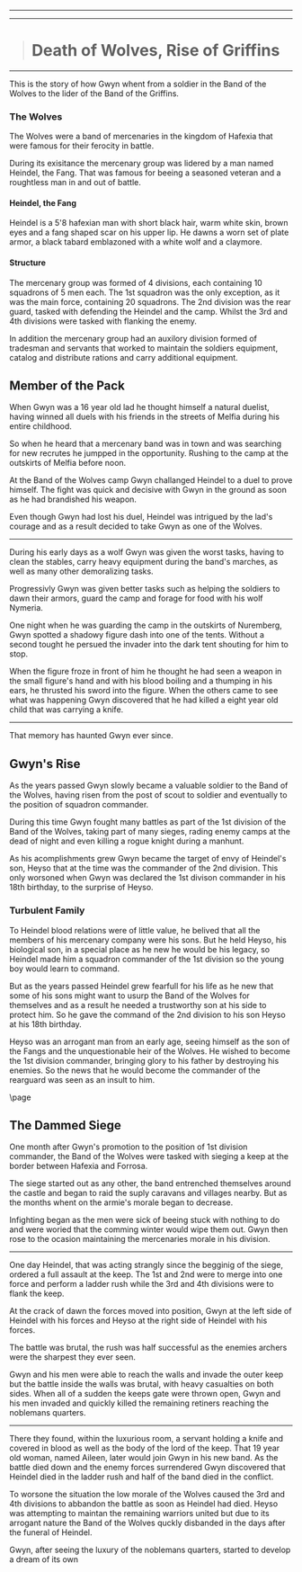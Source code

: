 ___
___
> # Death of Wolves, Rise of Griffins
___
This is the story of how Gwyn whent from a soldier in the Band of the Wolves to the lider of the Band of the Griffins.

### The Wolves
The Wolves were a band of mercenaries in the kingdom of Hafexia that were famous for their ferocity in battle.

During its exisitance the mercenary group was lidered by a man named Heindel, the Fang. That was famous for beeing a seasoned veteran and a roughtless man in and out of battle.

#### Heindel, the Fang
Heindel is a 5'8 hafexian man with short black hair, warm white skin, brown eyes and a fang shaped scar on his upper lip. He dawns a worn set of plate armor, a black tabard emblazoned with a white wolf and a claymore.

#### Structure
The mercenary group was formed of 4 divisions, each containing 10 squadrons of 5 men each. The 1st squadron was the only exception, as it was the main force, containing 20 squadrons. The 2nd division was the rear guard, tasked with defending the Heindel and the camp. Whilst the 3rd and 4th divisions were tasked with flanking the enemy.

In addition the mercenary group had an auxilory division formed of tradesman and servants that worked to maintain the soldiers equipment, catalog and distribute rations and carry additional equipment.


## Member of the Pack
When Gwyn was a 16 year old lad he thought himself a natural duelist, having winned all duels with his friends in the streets of Melfia during his entire childhood.

So when he heard that a mercenary band was in town and was searching for new recrutes he jumpped in the opportunity. Rushing to the camp at the outskirts of Melfia before noon.

At the Band of the Wolves camp Gwyn challanged Heindel to a duel to prove himself. The fight was quick and decisive with Gwyn in the ground as soon as he had brandished his weapon.

Even though Gwyn had lost his duel, Heindel was intrigued by the lad's courage and as a result decided to take Gwyn as one of the Wolves.

___
During his early days as a wolf Gwyn was given the worst tasks, having to clean the stables, carry heavy equipment during the band's marches, as well as many other demoralizing tasks.

Progressivly Gwyn was given better tasks such as helping the soldiers to dawn their armors, guard the camp and forage for food with his wolf Nymeria.

One night when he was guarding the camp in the outskirts of Nuremberg, Gwyn spotted a shadowy figure dash into one of the tents. Without a second tought he persued the invader into the dark tent shouting for him to stop.

When the figure froze in front of him he thought he had seen a weapon in the small figure's hand and with his blood boiling and a thumping in his ears, he thrusted his sword into the figure. When the others came to see what was happening Gwyn discovered that he had killed a eight year old child that was carrying a knife.
___
That memory has haunted Gwyn ever since.


## Gwyn's Rise
As the years passed Gwyn slowly became a valuable soldier to the Band of the Wolves, having risen from the post of scout to soldier and eventually to the position of squadron commander.

During this time Gwyn fought many battles as part of the 1st division of the Band of the Wolves, taking part of many sieges, rading enemy camps at the dead of night and even killing a rogue knight during a manhunt.

As his acomplishments grew Gwyn became the target of envy of Heindel's son, Heyso that at the time was the commander of the 2nd division. This only worsoned when Gwyn was declared the 1st divison commander in his 18th birthday, to the surprise of Heyso.

### Turbulent Family
To Heindel blood relations were of little value, he belived that all the members of his mercenary company were his sons. But he held Heyso, his biological son, in a special place as he new he would be his legacy, so Heindel made him a squadron commander of the 1st division so the young boy would learn to command.

But as the years passed Heindel grew fearfull for his life as he new that some of his sons might want to usurp the Band of the Wolves for themselves and as a result he needed a trustworthy son at his side to protect him. So he gave the command of the 2nd division to his son Heyso at his 18th birthday.

Heyso was an arrogant man from an early age, seeing himself as the son of the Fangs and the unquestionable heir of the Wolves. He wished to become the 1st division commander, bringing glory to his father by destroying his enemies. So the news that he would become the commander of the rearguard was seen as an insult to him.   

\page

## The Dammed Siege
One month after Gwyn's promotion to the position of 1st division commander, the Band of the Wolves were tasked with sieging a keep at the border between Hafexia and Forrosa.

The siege started out as any other, the band entrenched themselves around the castle and began to raid the suply caravans and villages nearby. But as the months whent on the armie's morale began to decrease.

Infighting began as the men were sick of beeing stuck with nothing to do and were woried that the comming winter would wipe them out. Gwyn then rose to the ocasion maintaining the mercenaries morale in his division.

___
One day Heindel, that was acting strangly since the begginig of the siege, ordered a full assault at the keep. The 1st and 2nd were to merge into one force and perform a ladder rush while the 3rd and 4th divisions were to flank the keep.

At the crack of dawn the forces moved into position, Gwyn at the left side of Heindel with his forces and Heyso at the right side of Heindel with his forces.

The battle was brutal, the rush was half successful as the enemies archers were the sharpest they ever seen.

Gwyn and his men were able to reach the walls and invade the outer keep but the battle inside the walls was brutal, with heavy casualties on both sides. When all of a sudden the keeps gate were thrown open, Gwyn and his men invaded and quickly killed the remaining retiners reaching the noblemans quarters.
___
There they found, within the luxurious room, a servant holding a knife and covered in blood as well as the body of the lord of the keep. That 19 year old woman, named Aileen, later would join Gwyn in his new band. As the battle died down and the enemy forces surrendered Gwyn discovered that Heindel died in the ladder rush and half of the band died in the conflict.

To worsone the situation the low morale of the Wolves caused the 3rd and 4th divisions to abbandon the battle as soon as Heindel had died. Heyso was attempting to maintan the remaining warriors united but due to its arrogant nature the Band of the Wolves quckly disbanded in the days after the funeral of Heindel.

Gwyn, after seeing the luxury of the noblemans quarters, started to develop a dream of its own 



